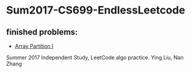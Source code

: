 # Sum2017-CS699-EndlessLeetcode #

## finished problems: ##
* [Array Partition I](https://leetcode.com/problems/array-partition-i/#/description)






Summer 2017 Independent Study, LeetCode algo practice. Ying Liu, Nan Zhang
